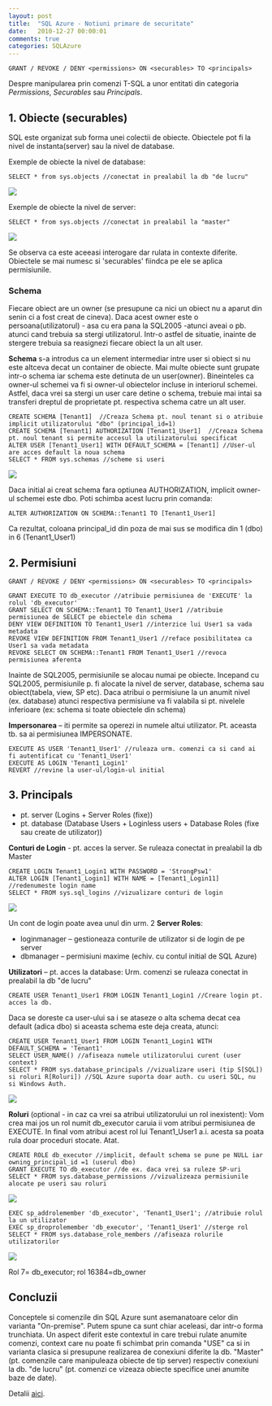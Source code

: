 ```yaml
---
layout: post
title:  "SQL Azure - Notiuni primare de securitate"
date:   2010-12-27 00:00:01
comments: true
categories: SQLAzure
---
```


    GRANT / REVOKE / DENY <permissions> ON <securables> TO <principals>

Despre manipularea prin comenzi T-SQL a unor entitati din categoria *Permissions*, *Securables* sau *Principals*.


## 1. Obiecte (securables) ##
SQL este organizat sub forma unei colectii de obiecte.  Obiectele pot fi la nivel de instanta(server) sau la nivel de database.

Exemple de obiecte la nivel de database:

    SELECT * from sys.objects //conectat in prealabil la db "de lucru"

![](https://dl.dropboxusercontent.com/u/43065769/blog/images/2010/ObjectsSrv.png)

Exemple de obiecte la nivel de server:

    SELECT * from sys.objects //conectat in prealabil la "master"

![](https://dl.dropboxusercontent.com/u/43065769/blog/images/2010/Objectsdb.png)

Se observa ca este aceeasi interogare dar rulata in contexte diferite. Obiectele se mai numesc si 'securables' fiindca pe ele se aplica permisiunile.

### Schema ###

Fiecare obiect are un owner (se presupune ca nici un obiect nu a aparut din senin ci a fost creat de cineva). Daca acest owner este o persoana(utilizatorul) - asa cu era pana la SQL2005 -atunci aveai o pb. atunci cand trebuia sa stergi utilizatorul. Intr-o astfel de situatie, inainte de stergere trebuia sa reasignezi fiecare obiect la un alt user.

**Schema** s-a introdus ca un element intermediar intre user si obiect si nu este altceva decat un container de obiecte. Mai multe obiecte sunt grupate intr-o schema iar schema este detinuta de un user(owner). Bineinteles ca owner-ul schemei va fi si owner-ul obiectelor incluse in interiorul schemei. Astfel, daca vrei sa stergi un user care detine o schema, trebuie mai intai sa transferi dreptul de proprietate pt. respectiva schema catre un alt user.

    CREATE SCHEMA [Tenant1]  //Creaza Schema pt. noul tenant si o atribuie implicit utilizatorului "dbo" (principal_id=1)
    CREATE SCHEMA [Tenant1] AUTHORIZATION [Tenant1_User1]  //Creaza Schema pt. noul tenant si permite accesul la utilizatorului specificat
    ALTER USER [Tenant1_User1] WITH DEFAULT_SCHEMA = [Tenant1] //User-ul are acces default la noua schema
    SELECT * FROM sys.schemas //scheme si useri

![](https://dl.dropboxusercontent.com/u/43065769/blog/images/2010/Schema.png)

Daca initial ai creat schema fara optiunea AUTHORIZATION, implicit owner-ul schemei este dbo. Poti schimba acest lucru prin comanda:

    ALTER AUTHORIZATION ON SCHEMA::Tenant1 TO [Tenant1_User1]

Ca rezultat, coloana principal_id din poza de mai sus se modifica din 1 (dbo) in 6 (Tenant1_User1)

 
## 2. Permisiuni ##

    GRANT / REVOKE / DENY <permissions> ON <securables> TO <principals>

    GRANT EXECUTE TO db_executor //atribuie permisiunea de 'EXECUTE' la rolul 'db_executor'
    GRANT SELECT ON SCHEMA::Tenant1 TO Tenant1_User1 //atribuie permisiunea de SELECT pe obiectele din schema
    DENY VIEW DEFINITION TO Tenant1_User1 //interzice lui User1 sa vada metadata
    REVOKE VIEW DEFINITION FROM Tenant1_User1 //reface posibilitatea ca User1 sa vada metadata
    REVOKE SELECT ON SCHEMA::Tenant1 FROM Tenant1_User1 //revoca permisiunea aferenta

Inainte de SQL2005, permisiunile se alocau numai pe obiecte. Incepand cu SQL2005, permisiunile p. fi alocate la nivel de server, database, schema sau obiect(tabela, view, SP etc). Daca atribui o permisiune la un anumit nivel (ex. database) atunci respectiva permisiune va fi valabila si pt. nivelele inferioare (ex: schema si toate obiectele din schema)

**Impersonarea** – iti permite sa operezi in numele altui utilizator. Pt. aceasta tb. sa ai permisiunea IMPERSONATE. 

    EXECUTE AS USER 'Tenant1_User1' //ruleaza urm. comenzi ca si cand ai fi autentificat cu 'Tenant1_User1'
    EXECUTE AS LOGIN 'Tenant1_Login1'
    REVERT //revine la user-ul/login-ul initial

## 3. Principals ##

- pt. server (Logins + Server Roles (fixe))
- pt. database (Database Users + Loginless users + Database Roles (fixe sau create de utilizator))

**Conturi de Login** - pt. acces la server. Se ruleaza conectat in prealabil la db Master

    CREATE LOGIN Tenant1_Login1 WITH PASSWORD = 'StrongPsw1'
    ALTER LOGIN [Tenant1_Login1] WITH NAME = [Tenant1_Login11] //redenumeste login name
    SELECT * FROM sys.sql_logins //vizualizare conturi de login

![](https://dl.dropboxusercontent.com/u/43065769/blog/images/2010/sql_logins.png)

Un cont de login poate avea unul din urm. 2 **Server Roles**:

- loginmanager – gestioneaza conturile de utilizator si de login de pe server
- dbmanager – permisiuni maxime (echiv. cu contul initial de SQL Azure)


**Utilizatori** – pt. acces la database: Urm. comenzi se ruleaza conectat in prealabil la db "de lucru"

    CREATE USER Tenant1_User1 FROM LOGIN Tenant1_Login1 //Creare login pt. acces la db.

Daca se doreste ca user-ului sa i se ataseze o alta schema decat cea default (adica dbo) si aceasta schema este deja creata, atunci:

    CREATE USER Tenant1_User1 FROM LOGIN Tenant1_Login1 WITH DEFAULT_SCHEMA = 'Tenant1'
    SELECT USER_NAME() //afiseaza numele utilizatorului curent (user context)
    SELECT * FROM sys.database_principals //vizualizare useri (tip S[SQL]) si roluri R[Roluri]) //SQL Azure suporta doar auth. cu useri SQL, nu si Windows Auth.

![](https://dl.dropboxusercontent.com/u/43065769/blog/images/2010/UseriSiRoluri.png)

**Roluri** (optional - in caz ca vrei sa atribui utilizatorului un rol inexistent):
Vom crea mai jos un rol numit db_executor caruia ii vom atribui permisiunea de EXECUTE. In final vom atribui acest rol lui Tenant1_User1 a.i. acesta sa poata rula doar proceduri stocate. Atat.

    CREATE ROLE db_executor //implicit, default schema se pune pe NULL iar owning_principal_id =1 (userul dbo)
    GRANT EXECUTE TO db_executor //de ex. daca vrei sa ruleze SP-uri
    SELECT * FROM sys.database_permissions //vizualizeaza permisiunile alocate pe useri sau roluri

![](https://dl.dropboxusercontent.com/u/43065769/blog/images/2010/Permissions.png)

    EXEC sp_addrolemember 'db_executor', 'Tenant1_User1'; //atribuie rolul la un utilizator
    EXEC sp_droprolemember 'db_executor', 'Tenant1_User1' //sterge rol
    SELECT * FROM sys.database_role_members //afiseaza rolurile utilizatorilor

![](https://dl.dropboxusercontent.com/u/43065769/blog/images/2010/RoleMembers.png)

Rol 7= db_executor; rol 16384=db_owner

## Concluzii ##
Conceptele si comenzile din SQL Azure sunt asemanatoare celor din varianta "On-premise". Putem spune ca sunt chiar aceleasi, dar intr-o forma  trunchiata. Un aspect diferit este contextul in care trebui rulate anumite comenzi, context care nu poate fi schimbat prin comanda "USE" ca  si in varianta clasica si presupune realizarea de conexiuni diferite la db. "Master" (pt. comenzile care manipuleaza obiecte de tip server) respectiv conexiuni la db. "de lucru" (pt. comenzi ce vizeaza obiecte specifice unei anumite baze de date).

Detalii [aici](http://mscerts.programming4.us/sql_server/SQL%20Azure%20%20%20Security%20-%20Access%20Control.aspx).

